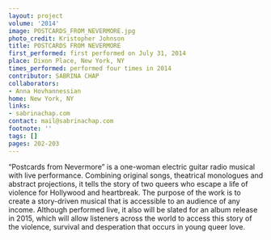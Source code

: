```yaml
---
layout: project
volume: '2014'
image: POSTCARDS_FROM_NEVERMORE.jpg
photo_credit: Kristopher Johnson
title: POSTCARDS FROM NEVERMORE
first_performed: first performed on July 31, 2014
place: Dixon Place, New York, NY
times_performed: performed four times in 2014
contributor: SABRINA CHAP
collaborators:
- Anna Hovhannessian
home: New York, NY
links:
- sabrinachap.com
contact: mail@sabrinachap.com
footnote: ''
tags: []
pages: 202-203
---
```


“Postcards from Nevermore” is a one-woman electric guitar radio musical with live performance. Combining original songs, theatrical monologues and abstract projections, it tells the story of two queers who escape a life of violence for Hollywood and heartbreak. The purpose of the work is to create a story-driven musical that is accessible to an audience of any income. Although performed live, it also will be slated for an album release in 2015, which will allow listeners across the world to access this story of the violence, survival and desperation that occurs in young queer love.
